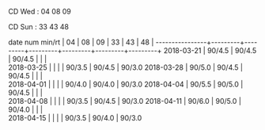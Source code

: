 CD Wed : 04 08 09

CD Sun : 33 43 48

date num min/rt |    04   |    08   |    09   |    33   |    43   |    48   |
----------------+---------+---------+---------+---------+---------+---------+
2018-03-21      |  90/4.5 |  90/4.5 |  90/4.5 |         |         |        
2018-03-25      |         |         |         |  90/3.5 |  90/4.5 |  90/3.0
2018-03-28      |  90/5.0 |  90/4.5 |  90/4.5 |         |         |        
2018-04-01      |         |         |         |  90/4.0 |  90/4.0 |  90/3.0
2018-04-04      |  90/5.5 |  90/5.0 |  90/4.5 |         |         |        
2018-04-08      |         |         |         |  90/3.5 |  90/4.5 |  90/3.0
2018-04-11      |  90/6.0 |  90/5.0 |  90/4.0 |         |         |        
2018-04-15      |         |         |         |  90/3.5 |  90/4.0 |  90/3.0

